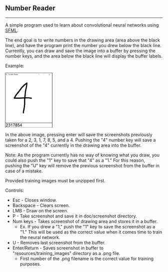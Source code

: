 ## Number Reader
---

A simple program used to learn about convolutional neural networks using <a href="https://www.sfml-dev.org/">SFML</a>.

The end goal is to write numbers in the drawing area (area above the black line), and have the program print the number you drew below the black line. Currently, you can draw and save the image into a buffer by pressing the number keys, and the area below the black line will display the buffer labels.

Example:

<img style="display: block;
            margin-right: auto;
            width: 30%"
src="AI/c++/numberReader/resources/examples/generating_training_data.png">
</img>

In the above image, pressing enter will save the screenshots previously taken for a 2, 3, 1, 7, 8, 5, and a 4. Pushing the "4" number key will save a screenshot of the "4" currently in the drawing area into the buffer.

Note: As the program currently has no way of knowing what you draw, you could also push the "1" key to save that "4" as a "1." For this reason, pushing the "U" key will remove the previous screenshot from the buffer in case of a mistake.

Provided training images must be unzipped first.

Controls:
* Esc - Closes window.
* Backspace - Clears screen.
* LMB - Draw on the screen.
* P - Take screenshot and save it in doc/screenshot directory.
* Num keys - Takes screenshot of drawing area and stores it in a buffer.
  * Ex. If you drew a "1," push the "1" key to save the screenshot as a "1." This will be used as the correct value when it comes time to train the neural network.
* U - Removes last screenshot from the buffer.
* Enter/Return - Saves screenshot in buffer to "resources/training_images" directory as a .png file.
  * First number of the .png filename is the correct value for training purposes.
